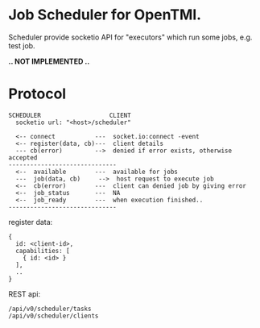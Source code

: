 # Job Scheduler for OpenTMI.

Scheduler provide socketio API for "executors" which run some jobs, e.g. test job.

**.. NOT IMPLEMENTED ..**


# Protocol

```
SCHEDULER                   CLIENT
  socketio url: "<host>/scheduler"

  <-- connect           ---  socket.io:connect -event
  <-- register(data, cb)---  client details
  --- cb(error)         -->  denied if error exists, otherwise accepted
------------------------------
  <--  available        ---  available for jobs
  ---  job(data, cb)     -->  host request to execute job
  <--  cb(error)        ---  client can denied job by giving error
  <--  job_status       ---  NA
  <--  job_ready        ---  when execution finished..
------------------------------
```

register data:
```
{
  id: <client-id>,
  capabilities: [
    { id: <id> }
  ],
  ..
}
```

REST api:
```
/api/v0/scheduler/tasks
/api/v0/scheduler/clients
```